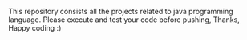 This repository consists all the projects related to java programming language.
Please execute and test your code before pushing,
Thanks, Happy coding :)

